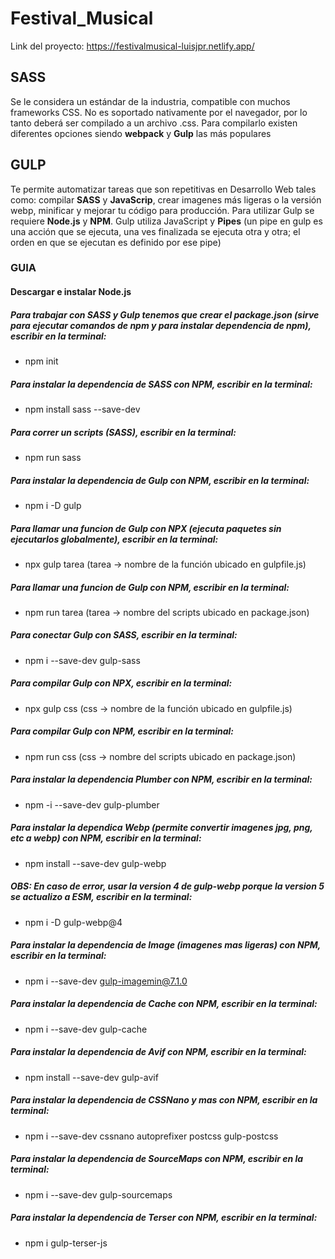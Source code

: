 # Festival_Musical
Link del proyecto: https://festivalmusical-luisjpr.netlify.app/
## SASS
Se le considera un estándar de la industria, compatible con muchos frameworks CSS.
No es soportado nativamente por el navegador, por lo tanto deberá ser compilado a un archivo .css. Para compilarlo existen diferentes opciones siendo **webpack** y **Gulp** las más populares
## GULP
Te permite automatizar tareas que son repetitivas en Desarrollo Web tales como: compilar **SASS** y **JavaScrip**, crear imagenes más ligeras o la versión webp, minificar y mejorar tu código para producción. Para utilizar Gulp se requiere **Node.js** y **NPM**.
Gulp utiliza JavaScript y **Pipes** (un pipe en gulp es una acción que se ejecuta, una ves finalizada se ejecuta otra y otra; el orden en que se ejecutan es definido por ese pipe)
### GUIA
#### Descargar e instalar Node.js
##### Para trabajar con SASS y Gulp tenemos que crear el package.json (sirve para ejecutar comandos de npm y para instalar dependencia de npm), escribir en la terminal:
-  npm init

##### Para instalar la dependencia de SASS con NPM, escribir en la terminal:
- npm install sass --save-dev

##### Para correr un scripts (SASS), escribir en la terminal:
- npm run sass

##### Para instalar la dependencia de Gulp con NPM, escribir en la terminal:
- npm i -D gulp

##### Para llamar una funcion de Gulp con NPX (ejecuta paquetes sin ejecutarlos globalmente), escribir en la terminal:
- npx gulp tarea (tarea -> nombre de la función ubicado en gulpfile.js)

##### Para llamar una funcion de Gulp con NPM, escribir en la terminal:
- npm run tarea (tarea -> nombre del scripts ubicado en package.json)

##### Para conectar Gulp con SASS, escribir en la terminal:
- npm i --save-dev gulp-sass

##### Para compilar Gulp con NPX, escribir en la terminal:
- npx gulp css (css -> nombre de la función ubicado en gulpfile.js)

##### Para compilar Gulp con NPM, escribir en la terminal:
- npm run css (css -> nombre del scripts ubicado en package.json)

##### Para instalar la dependencia Plumber con NPM, escribir en la terminal:
- npm -i --save-dev gulp-plumber

##### Para instalar la dependica Webp (permite convertir imagenes jpg, png, etc a webp) con NPM, escribir en la terminal:
- npm install --save-dev gulp-webp

##### OBS: En caso de error, usar la version 4 de gulp-webp porque la version 5 se actualizo a ESM, escribir en la terminal:
- npm i -D gulp-webp@4

##### Para instalar la dependencia de Image (imagenes mas ligeras) con NPM, escribir en la terminal:
- npm i --save-dev gulp-imagemin@7.1.0

##### Para instalar la dependencia de Cache con NPM, escribir en la terminal:
- npm i --save-dev gulp-cache

##### Para instalar la dependencia de Avif con NPM, escribir en la terminal:
- npm install --save-dev gulp-avif

##### Para instalar la dependencia de CSSNano y mas con NPM, escribir en la terminal:
- npm i --save-dev cssnano autoprefixer postcss gulp-postcss

##### Para instalar la dependencia de SourceMaps con NPM, escribir en la terminal:
- npm i --save-dev gulp-sourcemaps

##### Para instalar la dependencia de Terser con NPM, escribir en la terminal:
- npm i gulp-terser-js
